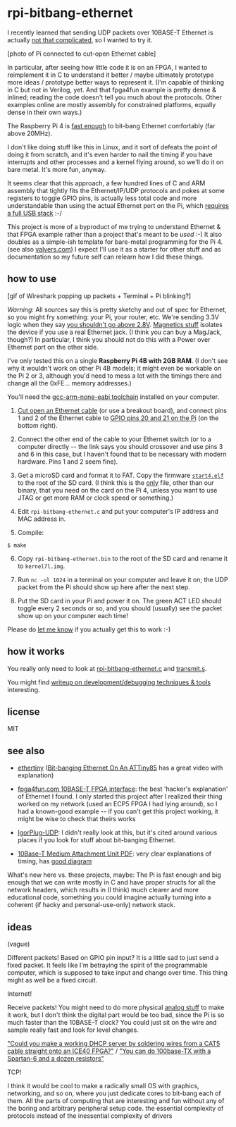 # rpi-bitbang-ethernet

I recently learned that sending UDP packets over 10BASE-T Ethernet is
actually [not that
complicated](https://www.fpga4fun.com/10BASE-T.html), so I wanted to
try it.

[photo of Pi connected to cut-open Ethernet cable]

In particular, after seeing how little code it is on an FPGA, I wanted
to reimplement it in C to understand it better / maybe ultimately
prototype more ideas / prototype better ways to represent it. (I'm
capable of thinking in C but not in Verilog, yet. And that fpga4fun
example is pretty dense & inlined; reading the code doesn't tell you
much about the protocols. Other examples online are mostly assembly
for constrained platforms, equally dense in their own ways.)

The Raspberry Pi 4 is [fast
enough](https://github.com/hzeller/rpi-gpio-dma-demo) to bit-bang
Ethernet comfortably (far above 20MHz).

I don't like doing stuff like this in Linux, and it sort of defeats
the point of doing it from scratch, and it's even harder to nail the
timing if you have interrupts and other processes and a kernel flying
around, so we'll do it on bare metal. It's more fun, anyway.

It seems clear that this approach, a few hundred lines of C and ARM
assembly that tightly fits the Ethernet/IP/UDP protocols and pokes at
some registers to toggle GPIO pins, is actually less total code and
more understandable than using the actual Ethernet port on the Pi,
which [requires a full USB
stack](https://www.raspberrypi.org/forums/viewtopic.php?t=36044) :-/

This project is more of a byproduct of me trying to understand
Ethernet & that FPGA example rather than a project that's meant to be
_used_ :-) It also doubles as a simple-ish template for bare-metal
programming for the Pi 4. (see also
[valvers.com](https://www.valvers.com/open-software/raspberry-pi/bare-metal-programming-in-c-part-1/))
I expect I'll use it as a starter for other stuff and as documentation
so my future self can relearn how I did these things.

## how to use

[gif of Wireshark popping up packets + Terminal + Pi blinking?]

_Warning_: All sources say this is pretty sketchy and out of spec for
Ethernet, so you might fry something: your Pi, your router, etc. We're
sending 3.3V logic when they say [you shouldn't go above
2.8V](https://www.iol.unh.edu/sites/default/files/knowledgebase/ethernet/10basetmau.pdf#page=11). [Magnetics
stuff](https://networkengineering.stackexchange.com/questions/29927/what-is-the-purpose-of-an-ethernet-magnetic-transformer-and-how-are-they-used)
isolates the device if you use a real Ethernet jack. (I think you can
buy a MagJack, though?) In particular, I think you should not do this
with a Power over Ethernet port on the other side.

I've only tested this on a single **Raspberry Pi 4B with 2GB RAM**. (I
don't see why it wouldn't work on other Pi 4B models; it might even be
workable on the Pi 2 or 3, although you'd need to mess a lot with
the timings there and change all the 0xFE... memory addresses.)

You'll need the [gcc-arm-none-eabi
toolchain](https://developer.arm.com/tools-and-software/open-source-software/developer-tools/gnu-toolchain/gnu-rm/downloads)
installed on your computer.

1. [Cut open an Ethernet cable](https://www.fpga4fun.com/10BASE-T0.html)
(or use a breakout board), and connect pins 1 and 2 of the Ethernet
cable to [GPIO pins 20 and 21 on the Pi](https://pinout.xyz/) (on the
bottom right).

2. Connect the other end of the cable to your Ethernet switch (or to a
computer directly -- the link says you should crossover and use pins 3
and 6 in this case, but I haven't found that to be necessary with
modern hardware. Pins 1 and 2 seem fine).

3. Get a microSD card and format it to FAT. Copy the firmware
[`start4.elf`](https://github.com/raspberrypi/firmware/blob/master/boot/start4.elf)
to the root of the SD card. (I think this is the
[only](https://www.raspberrypi.org/documentation/configuration/boot_folder.md)
file, other than our binary, that you need on the card on the Pi 4,
unless you want to use JTAG or get more RAM or clock speed or
something.)

4. Edit `rpi-bitbang-ethernet.c` and put your computer's IP address and
MAC address in.

5. Compile:

```
$ make
```

6. Copy `rpi-bitbang-ethernet.bin` to the root of the SD card and rename
it to `kernel7l.img`.

7. Run `nc -ul 1024` in a terminal on your computer and leave it on;
the UDP packet from the Pi should show up here after the next step.

8. Put the SD card in your Pi and power it on. The green ACT LED should
toggle every 2 seconds or so, and you should (usually) see the packet
show up on your computer each time!

Please do [let me know](https://omar.website) if you actually get this
to work :-) 

## how it works

You really only need to look at
[rpi-bitbang-ethernet.c](rpi-bitbang-ethernet.c) and
[transmit.s](transmit.s).

You might find [writeup on development/debugging techniques &
tools](helpful-but-not-strictly-necessary/DEVELOPMENT.md) interesting.

## license

MIT

## see also

- [ethertiny](https://github.com/cnlohr/ethertiny) ([Bit-banging Ethernet On An
  ATTiny85](https://hackaday.com/2014/08/29/bit-banging-ethernet-on-an-attiny85/)
  has a great video with explanation)

- [fpga4fun.com 10BASE-T FPGA
  interface](https://www.fpga4fun.com/10BASE-T.html): the best
  'hacker's explanation' of Ethernet I found. I only started this
  project after I realized their thing worked on my network (used an
  ECP5 FPGA I had lying around), so I had a known-good example -- if
  you can't get this project working, it might be wise to check that
  theirs works

- [IgorPlug-UDP](http://web.archive.org/web/20080202054313/https://www.cesko.host.sk/IgorPlugUDP/IgorPlug-UDP%20(AVR)_eng.htm):
  I didn't really look at this, but it's cited around various places
  if you look for stuff about bit-banging Ethernet.

- [10Base-T Medium Attachment Unit
  PDF](https://www.iol.unh.edu/sites/default/files/knowledgebase/ethernet/10basetmau.pdf):
  very clear explanations of timing, has [good
  diagram](https://www.iol.unh.edu/sites/default/files/knowledgebase/ethernet/10basetmau.pdf#page=8)

What's new here vs. these projects, maybe: The Pi is fast enough and
big enough that we can write mostly in C and have proper structs for
all the network headers, which results in (I think) much clearer and
more educational code, something you could imagine actually turning
into a coherent (if hacky and personal-use-only) network stack.

## ideas

(vague)

Different packets! Based on GPIO pin input? It is a little sad to just
send a fixed packet. It feels like I'm betraying the spirit of the
programmable computer, which is supposed to take input and change over
time. This thing might as well be a fixed circuit.

Internet!

Receive packets! You might need to do more physical [analog
stuff](https://www.fpga4fun.com/10BASE-T4.html) to make it work, but I
don't think the digital part would be too bad, since the Pi is so much
faster than the 10BASE-T clock? You could just sit on the wire and
sample really fast and look for level changes.

["Could you make a working DHCP server by soldering wires from a CAT5 cable straight onto an ICE40 FPGA?"](https://twitter.com/lukego/status/1248306300615868419) / ["You can do 100base-TX with a Spartan-6 and a dozen resistors"](https://twitter.com/azonenberg/status/1248308397994151939)

TCP!

I think it would be cool to make a radically small OS with graphics,
networking, and so on, where you just dedicate cores to bit-bang each
of them. All the parts of computing that are interesting and fun
without any of the boring and arbitrary peripheral setup code. the
essential complexity of protocols instead of the inessential
complexity of drivers
